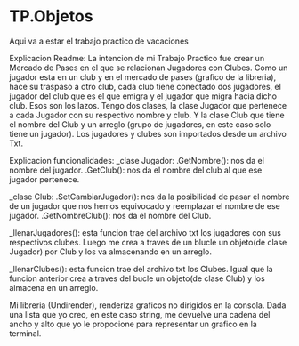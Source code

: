 # TP.Objetos
Aqui va a estar el trabajo practico de vacaciones

Explicacion Readme:
La intencion de mi Trabajo Practico fue crear un Mercado de Pases en el que se relacionan Jugadores con Clubes. Como un jugador esta en un club y en el mercado de pases (grafico de la libreria), hace su traspaso a otro club, cada club tiene conectado dos jugadores, el jugador del club que es el que emigra y el jugador que migra hacia dicho club. Esos son los lazos. Tengo dos clases, la clase Jugador que pertenece a cada Jugador con su respectivo nombre y club. Y la clase Club que tiene el nombre del Club y un arreglo (grupo de jugadores, en este caso solo tiene un jugador). Los jugadores y clubes son importados desde un archivo Txt.

Explicacion funcionalidades:
_clase Jugador: .GetNombre(): nos da el nombre del jugador.
                .GetClub(): nos da el nombre del club al que ese jugador pertenece.

_clase Club: .SetCambiarJugador(): nos da la posibilidad de pasar el nombre de un jugador que nos hemos equivocado y reemplazar el nombre de ese jugador.
             .GetNombreClub(): nos da el nombre del Club.

_llenarJugadores(): esta funcion trae del archivo txt los jugadores con sus respectivos clubes. Luego me crea a traves de un blucle un objeto(de clase Jugador) por Club y los va almacenando en un arreglo.

_llenarClubes(): esta funcion trae del archivo txt los Clubes. Igual que la funcion anterior crea a traves del bucle un objeto(de clase Club) y los almacena en un arreglo.

Mi libreria (Undirender), renderiza graficos no dirigidos en la consola. Dada una lista que yo creo, en este caso string, me devuelve una cadena del ancho y alto que yo le propocione para representar un grafico en la terminal.